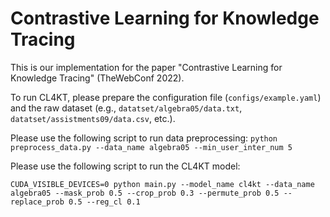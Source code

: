 # Contrastive Learning for Knowledge Tracing
This is our implementation for the paper "Contrastive Learning for Knowledge Tracing" (TheWebConf 2022).

To run CL4KT, please prepare the configuration file (`configs/example.yaml`) and the raw dataset (e.g., `datatset/algebra05/data.txt`, `datatset/assistments09/data.csv`, etc.).

Please use the following script to run data preprocessing:
`python preprocess_data.py --data_name algebra05 --min_user_inter_num 5`

Please use the following script to run the CL4KT model:

`CUDA_VISIBLE_DEVICES=0 python main.py --model_name cl4kt --data_name algebra05 --mask_prob 0.5 --crop_prob 0.3 --permute_prob 0.5 --replace_prob 0.5 --reg_cl 0.1`
